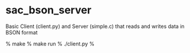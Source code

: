 # sac_bson_server

Basic Client (client.py) and Server (simple.c) that reads and writes data in BSON format

% make
% make run
% ./client.py
%
